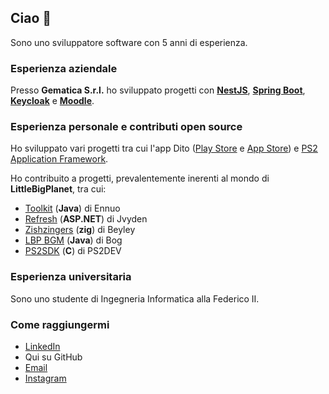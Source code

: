 ## Ciao 👋

Sono uno sviluppatore software con 5 anni di esperienza.

### Esperienza aziendale
Presso **Gematica S.r.l.** ho sviluppato progetti con [__NestJS__](https://github.com/nestjs/nest), [__Spring Boot__](https://github.com/spring-projects/spring-boot), [__Keycloak__](https://github.com/keycloak/keycloak) e [__Moodle__](https://github.com/moodle/moodle).

### Esperienza personale e contributi open source
Ho sviluppato vari progetti tra cui l'app Dito ([Play Store](https://play.google.com/store/apps/details?id=com.manoplay.dito) e [App Store](https://apps.apple.com/app/dito/id6737454505?uo=2])) e [PS2 Application Framework](https://github.com/Manoplay/playstation2-application-framework).

Ho contribuito a progetti, prevalentemente inerenti al mondo di **LittleBigPlanet**, tra cui:
* [Toolkit](https://github.com/ennuo/toolkit) (__Java__) di Ennuo
* [Refresh](https://github.com/LittleBigRefresh/Refresh) (__ASP.NET__) di Jvyden
* [Zishzingers](https://github.com/Beyley/zishzingers) (__zig__) di Beyley
* [LBP BGM](https://github.com/MindOfBog/lbp_bgm) (__Java__) di Bog
* [PS2SDK](https://github.com/ps2dev/ps2sdk) (__C__) di PS2DEV

### Esperienza universitaria
Sono uno studente di Ingegneria Informatica alla Federico II.

### Come raggiungermi
* [LinkedIn](https://www.linkedin.com/in/alessandro-m-a149921a9/)
* Qui su GitHub
* [Email](mailto:manoplayinc@gmail.com)
* [Instagram](https://www.instagram.com/manoplay2002/)
